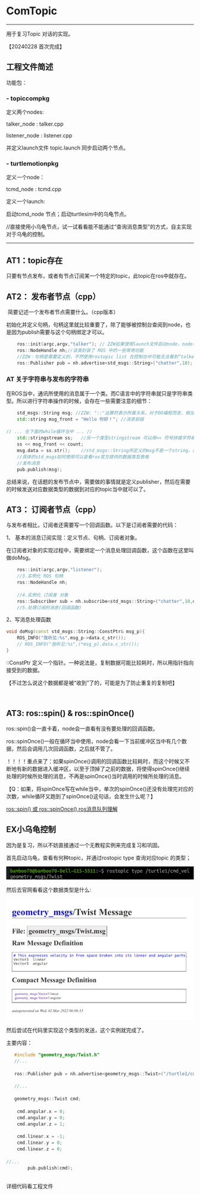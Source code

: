 # ComTopic

---

用于复习Topic 对话的实现。

【20240228 首次完成】



## 工程文件简述

功能包：

### - topiccompkg 

定义两个nodes:

talker_node   : talker.cpp

listener_node : listener.cpp

并定义launch文件 topic.launch 同步启动两个节点。

### - turtlemotionpkg

定义一个node：

tcmd_node : tcmd.cpp

定义一个launch:

启动tcmd_node 节点；启动turtlesim中的乌龟节点。

//直接使用小乌龟节点，试一试看看能不能通过“查询消息类型”的方式，自主实现对于乌龟的控制。

---

## AT1：topic存在

​	只要有节点发布，或者有节点订阅某一个特定的topic，此topic在ros中就存在。



## AT2： 发布者节点（cpp）

​	简要记述一个发布者节点需要什么。（cpp版本）

​	初始化并定义句柄，句柄这里就比较重要了，除了能够被控制台查阅到node，也是因为publish需要与这个句柄绑定才可以。

```cpp
    ros::init(argc,argv,"talker"); // ZZW如果使用launch文件启动node，node名称会被覆写，这一点要注意。
    ros::NodeHandle nh;//该类封装了 ROS 中的一些常用功能
    //ZZW：句柄是需要定义的，不然使用rostopic list 在控制台中可能无法看到“talker”这个node。
    ros::Publisher pub = nh.advertise<std_msgs::String>("chatter",10);
```

### AT 关于字符串与发布的字符串

​	在ROS当中，通讯所使用的消息属于一个类。而C语言中的字符串就只是字符串类型。所以进行字符串操作的时候，会存在一些需要注意的细节：

```c++
    std_msgs::String msg; //ZZW: "::"运算符表示所属关系，对于OO编程而言，相当于说定义一个String类型变量
    std::string msg_front = "Hello 你好！"; //消息前缀

// ... 在下面的while循环当中 ... //
    std::stringstream ss;	//另一个类型stringstream 可以用<< 符号拼接字符串
    ss << msg_front << count;
    msg.data = ss.str();	//std_msgs::String所定义的msg不是一个string，而是一个结构体，data为string类型
	//具体的std_msgs如何使用可以查看ros官方提供的数据类型表格
    //发布消息
    pub.publish(msg);
```



总结来说，在话题的发布节点中，需要做的事情就是定义publisher，然后在需要的时候发送对应数据类型的数据到对应的topic当中就可以了。

## AT3： 订阅者节点（cpp）

与发布者相比，订阅者还需要写一个回调函数。以下是订阅者需要的代码：

1、 基本的消息订阅实现：定义节点、句柄、订阅者对象。

在订阅者对象的实现过程中，需要绑定一个消息处理回调函数，这个函数在这里叫做doMsg。

```cpp
    ros::init(argc,argv,"listener");
    //3.实例化 ROS 句柄
    ros::NodeHandle nh;

    //4.实例化 订阅者 对象
    ros::Subscriber sub = nh.subscribe<std_msgs::String>("chatter",10,doMsg);
    //5.处理订阅的消息(回调函数)
```

2、写消息处理函数

```cpp
void doMsg(const std_msgs::String::ConstPtr& msg_p){
    ROS_INFO("我听见:%s",msg_p->data.c_str());
    // ROS_INFO("我听见:%s",(*msg_p).data.c_str());
}
```

::ConstPtr 定义一个指针。一种说法是，复制数据可能比较耗时，所以用指针指向接受到的数据。

【不过怎么说这个数据都是被“收到”了的，可能是为了防止重复的复制吧】



​	

## AT3: ros::spin() & ros::spinOnce()

ros::spin()会一直卡着，node会一直看有没有要处理的回调函数。

ros::spinOnce()一般在循环当中使用，node会看一下当前缓冲区当中有几个数据，然后会调用几次回调函数，之后就不管了。

！！！！重点来了：如果spinOnce()调用的回调函数比较耗时，而这个时候又不断地有新的数据进入缓冲区，以至于顶掉了之前的数据，将使得spinOnce()继续处理的时候所处理的消息，不再是spinOnce()当时调用的时候所处理的消息。

【Q：如果，将spinOnce写在while当中，单次的spinOnce()还没有处理完对应的次数，while循环又跑到了spinOnce()这句话，会发生什么呢？】

[ros::spin() 或 ros::spinOnce(),ros消息队列理解](https://blog.csdn.net/weixin_45258318/article/details/121927528)

## EX小乌龟控制

因为是复习，所以不妨直接通过一个无教程实例来完成复习和巩固。

首先启动乌龟，查看有何种topic，并通过rostopic type 查询对应topic 的类型；

![image-20240228200014808](./assets/image-20240228200014808.png)

然后去官网看看这个数据类型是什么:

![image-20240228200049251](./assets/image-20240228200049251.png)

然后尝试在代码里实现这个类型的发送，这个实例就完成了。

主要内容：

```cpp
   #include "geometry_msgs/Twist.h" 
   //...
   
   ros::Publisher pub = nh.advertise<geometry_msgs::Twist>("/turtle1/cmd_vel",10);
    
   //...
   
   geometry_msgs::Twist cmd;

    cmd.angular.x = 0;
    cmd.angular.y = 0;
    cmd.angular.z = 1;

    cmd.linear.x = -1;
    cmd.linear.y = 0;
    cmd.linear.z = 0;

//...
        pub.publish(cmd);
    
```

详细代码看工程文件

